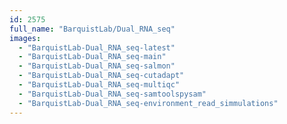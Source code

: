```yaml
---
id: 2575
full_name: "BarquistLab/Dual_RNA_seq"
images: 
  - "BarquistLab-Dual_RNA_seq-latest"
  - "BarquistLab-Dual_RNA_seq-main"
  - "BarquistLab-Dual_RNA_seq-salmon"
  - "BarquistLab-Dual_RNA_seq-cutadapt"
  - "BarquistLab-Dual_RNA_seq-multiqc"
  - "BarquistLab-Dual_RNA_seq-samtoolspysam"
  - "BarquistLab-Dual_RNA_seq-environment_read_simmulations"
---
```

